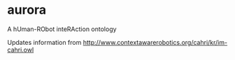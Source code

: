 # aurora
A hUman-RObot inteRAction ontology 

Updates information from http://www.contextawarerobotics.org/cahri/kr/im-cahri.owl
